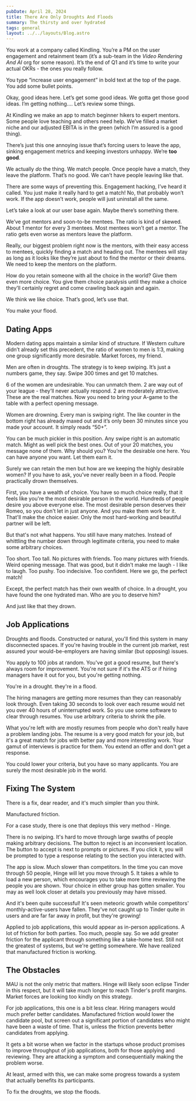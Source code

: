 ```yaml
---
pubDate: April 28, 2024
title: There Are Only Droughts And Floods
summary: The thirsty and over hydrated
tags: general
layout: ../../layouts/Blog.astro
---
```


You work at a company called Kindling. You’re a PM on the user engagement and retainment team (it’s a sub-team in the *Video Rendering And AI* org for some reason). It’s the end of Q1 and it’s time to write your actual OKRs - the ones you really follow.

You type “increase user engagement” in bold text at the top of the page. You add some bullet points.

Okay, good ideas here. Let’s get some good ideas. We gotta get those good ideas. I’m getting nothing…. Let’s review some things.

At Kindling we make an app to match beginner hikers to expert mentors. Some people love teaching and others need help. We’ve filled a market niche and our adjusted EBITA is in the green (which I’m assured is a good thing).

There’s just this one annoying issue that’s forcing users to leave the app, sinking engagement metrics and keeping investors unhappy. We’re **too good**.

We actually *do* the thing. We match people. Once people have a match, they leave the platform. That’s no good. We can’t have people leaving like that.

There are some ways of preventing this. Engagement hacking, I’ve heard it called. You just make it really hard to get a match! No, that probably won’t work. If the app doesn’t work, people will just uninstall all the same.

Let’s take a look at our user base again. Maybe there’s something there.

We’ve got mentors and soon-to-be mentees. The ratio is kind of skewed. About 1 mentor for every 3 mentees. Most mentees won’t get a mentor. The ratio gets even worse as mentors leave the platform. 

Really, our biggest problem right now is the mentors, with their easy access to mentees, quickly finding a match and heading out. The mentees will stay as long as it looks like they’re just about to find the mentor or their dreams. We need to keep the mentors on the platform.

How do you retain someone with all the choice in the world? Give them even more choice. You give them choice paralysis until they make a choice they’ll certainly regret and come crawling back again and again.

We think we like choice. That’s good, let’s use that. 

You make your flood. 

## Dating Apps

Modern dating apps maintain a similar kind of structure. If Western culture didn’t already set this precedent, the ratio of women to men is 1:3, making one group significantly more desirable. Market forces, my friend.

Men are often in droughts. The strategy is to keep swiping. It’s just a numbers game, they say. Swipe 300 times and get 10 matches.

6 of the women are undesirable. You can unmatch them. 2 are way out of your league - they’ll never actually respond. 2 are moderately attractive. These are the real matches. Now you need to bring your A-game to the table with a perfect opening message.

Women are drowning. Every man is swiping right. The like counter in the bottom right has already maxed out and it’s only been 30 minutes since you made your account. It simply reads “50+”.

You can be much pickier in this position. Any swipe right is an automatic match. Might as well pick the best ones. Out of your 20 matches, you message none of them. Why should you? You’re the desirable one here. You can have anyone you want. Let them earn it. 

Surely we can retain the men but how are we keeping the highly desirable women? If you have to ask, you’ve never really been in a flood. People practically drown themselves.

First, you have a wealth of choice. You have so much choice really, that it feels like you're the most desirable person in the world. Hundreds of people desire you above everyone else. The most desirable person deserves their Romeo, so you don't let in just anyone. And you make them work for it. That'll make the choice easier. Only the most hard-working and beautiful partner will be left.

But that's not what happens. You still have many matches. Instead of whittling the number down through legitimate criteria, you need to make some arbitrary choices.

Too short. Too tall. No pictures with friends. Too many pictures with friends. Weird opening message. That was good, but it didn't make me laugh - I like to laugh. Too pushy. Too indecisive. Too confident. Here we go, the perfect match!

Except, the perfect match has their own wealth of choice. In a drought, you have found the one hydrated man. Who are you to deserve him? 

And just like that they drown.

## Job Applications

Droughts and floods. Constructed or natural, you'll find this system in many disconnected spaces. If you're having trouble in the current job market, rest assured your would-be-employers are having similar (but opposing) issues.

You apply to 100 jobs at random. You've got a good resume, but there's always room for improvement. You're not sure if it's the ATS or if hiring managers have it out for you, but you're getting nothing. 

You're in a drought. they're in a flood. 

The hiring managers are getting more resumes than they can reasonably look through. Even taking 30 seconds to look over each resume would net you over 40 hours of uninterrupted work. So you use some software to clear through resumes. You use arbitrary criteria to shrink the pile. 

What you're left with are mostly resumes from people who don't really have a problem landing jobs. The resume is a very good match for your job, but it's a great match for jobs with better pay and more interesting work. Your gamut of interviews is practice for them. You extend an offer and don't get a response. 

You could lower your criteria, but you have so many applicants. You are surely the most desirable job in the world.

## Fixing The System

There is a fix, dear reader, and it's much simpler than you think.

Manufactured friction. 

For a case study, there is one that deploys this very method - Hinge.

There is no swiping. It's hard to move through large swaths of people making arbitrary decisions. The button to reject is an inconvenient location. The button to accept is next to prompts or pictures. If you click it, you will be prompted to type a response relating to the section you interacted with. 

The app is slow. Much slower than competitors. In the time you can move through 50 people, Hinge will let you move through 5. It takes a while to load a new person, which encourages you to take more time reviewing the people you are shown. Your choice in either group has gotten smaller. You may as well look closer at details you previously may have missed.

And it's been quite successful! It's seen meteoric growth while competitors' monthly-active-users have fallen. They've not caught up to Tinder quite in users and are far far away in profit, but they're growing!

Applied to job applications, this would appear as in-person applications. A lot of friction for both parties. Too much, people say. So we add greater friction for the applicant through something like a take-home test. Still not the greatest of systems, but we're getting somewhere. We have realized that manufactured friction is working.

## The Obstacles

MAU is not the only metric that matters. Hinge will likely soon eclipse Tinder in this respect, but it will take much longer to reach Tinder's profit margins. Market forces are looking too kindly on this strategy.

For job applications, this one is a bit less clear. Hiring managers would much prefer better candidates. Manufactured friction would lower the candidate pool, but screen out a significant portion of candidates who might have been a waste of time. That is, unless the friction prevents better candidates from applying. 

It gets a bit worse when we factor in the startups whose product promises to improve throughput of job applications, both for those applying and reviewing. They are attacking a symptom and consequentially making the problem worse.

At least, armed with this, we can make some progress towards a system that actually benefits its participants.

To fix the droughts, we stop the floods.